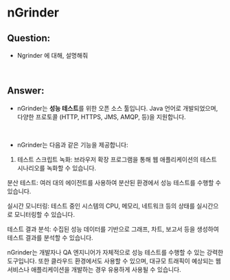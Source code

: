 # nGrinder

## Question:

- Ngrinder 에 대해, 설명해줘

<br>

## Answer:

- nGrinder는 **성능 테스트**를 위한 오픈 소스 툴입니다. Java 언어로 개발되었으며, 다양한 프로토콜 (HTTP, HTTPS, JMS, AMQP, 등)을 지원합니다.

<br>

- nGrinder는 다음과 같은 기능을 제공합니다:

1. 테스트 스크립트 녹화: 브라우저 확장 프로그램을 통해 웹 애플리케이션의 테스트 시나리오를 녹화할 수 있습니다.

분산 테스트: 여러 대의 에이전트를 사용하여 분산된 환경에서 성능 테스트를 수행할 수 있습니다.

실시간 모니터링: 테스트 중인 시스템의 CPU, 메모리, 네트워크 등의 상태를 실시간으로 모니터링할 수 있습니다.

테스트 결과 분석: 수집된 성능 데이터를 기반으로 그래프, 차트, 보고서 등을 생성하여 테스트 결과를 분석할 수 있습니다.

nGrinder는 개발자나 QA 엔지니어가 자체적으로 성능 테스트를 수행할 수 있는 강력한 도구입니다. 또한 클라우드 환경에서도 사용할 수 있으며, 대규모 트래픽이 예상되는 웹 서비스나 애플리케이션을 개발하는 경우 유용하게 사용될 수 있습니다.